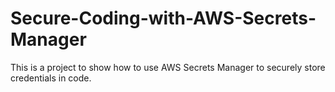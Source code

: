 # Secure-Coding-with-AWS-Secrets-Manager
This is a project to show how to use AWS Secrets Manager to securely store credentials in code. 
